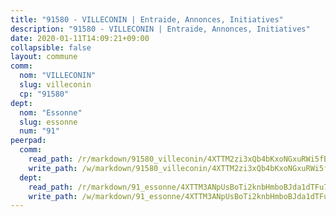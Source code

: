 ```yaml
---
title: "91580 - VILLECONIN | Entraide, Annonces, Initiatives"
description: "91580 - VILLECONIN | Entraide, Annonces, Initiatives"
date: 2020-01-11T14:09:21+09:00
collapsible: false
layout: commune
comm:
  nom: "VILLECONIN"
  slug: villeconin
  cp: "91580"
dept:
  nom: "Essonne"
  slug: essonne
  num: "91"
peerpad:
  comm:
    read_path: /r/markdown/91580_villeconin/4XTTM2zi3xQb4bKxoNGxuRWi5fBm5ewhVzJc539dXnqfDUJhB
    write_path: /w/markdown/91580_villeconin/4XTTM2zi3xQb4bKxoNGxuRWi5fBm5ewhVzJc539dXnqfDUJhB-K3TgUbxS6S7U1zGKMTTzvniBCiBeby1LYUKgA9LDGNb8Hk5G49wZrE8jfz3gZJDKjdz3yHPYkZBQUhaFEpJ5QNt3CKcB86mFNkKdVSJ7URbEEJWMCw57rf1JCmw6UXfWBK6cdm1P
  dept:
    read_path: /r/markdown/91_essonne/4XTTM3ANpUsBoTi2knbHmboBJda1dTFu7ky8ZK9dB2RyMMfWF
    write_path: /w/markdown/91_essonne/4XTTM3ANpUsBoTi2knbHmboBJda1dTFu7ky8ZK9dB2RyMMfWF-K3TgUyWqeJSocSvH4aaj1ao8GVHVL7XNdUYQ4QUUeH9BAdnr24zoBJ2C3FCPvjfnNG6dyrzadtyfizxGKpMjZFU9wDjSpA4g6VtDcxL8iEmbLsyV9TFoF7XzgcRopbNZHgpYvcW3
---
```


